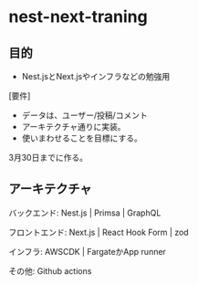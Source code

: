 # nest-next-traning

## 目的
- Nest.jsとNext.jsやインフラなどの勉強用

[要件]
- データは、ユーザー/投稿/コメント
- アーキテクチャ通りに実装。
- 使いまわせることを目標にする。

3月30日までに作る。

## アーキテクチャ

バックエンド:  Nest.js | Primsa | GraphQL

フロントエンド: Next.js | React Hook Form | zod 

インフラ: AWSCDK | FargateかApp runner

その他: Github actions


